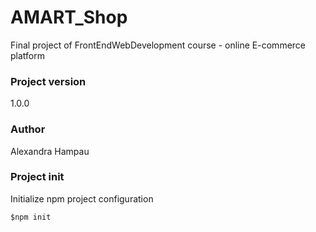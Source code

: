# AMART_Shop
Final project of FrontEndWebDevelopment course - online E-commerce platform

### Project version
1.0.0

### Author

Alexandra Hampau
### Project init
 Initialize npm project configuration

`$npm init`

